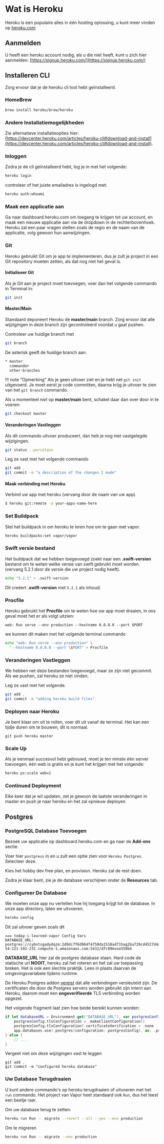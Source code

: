 # Wat is Heroku

Heroku is een populaire alles in één hosting oplossing, u kunt meer vinden op [heroku.com](https://www.heroku.com)

## Aanmelden

U heeft een heroku account nodig, als u die niet heeft, kunt u zich hier aanmelden: [https://signup.heroku.com/](https://signup.heroku.com/)

## Installeren CLI

Zorg ervoor dat je de heroku cli tool hebt geïnstalleerd.

### HomeBrew

```bash
brew install heroku/brew/heroku
```

### Andere Installatiemogelijkheden

Zie alternatieve installatieopties hier: [https://devcenter.heroku.com/articles/heroku-cli#download-and-install](https://devcenter.heroku.com/articles/heroku-cli#download-and-install).

### Inloggen

Zodra je de cli geïnstalleerd hebt, log je in met het volgende:

```bash
heroku login
```

controleer of het juiste emailadres is ingelogd met:

```bash
heroku auth:whoami
```

### Maak een applicatie aan

Ga naar dashboard.heroku.com om toegang te krijgen tot uw account, en maak een nieuwe applicatie aan via de dropdown in de rechterbovenhoek. Heroku zal een paar vragen stellen zoals de regio en de naam van de applicatie, volg gewoon hun aanwijzingen.

### Git

Heroku gebruikt Git om je app te implementeren, dus je zult je project in een Git repository moeten zetten, als dat nog niet het geval is.

#### Initialiseer Git

Als je Git aan je project moet toevoegen, voer dan het volgende commando in Terminal in:

```bash
git init
```

#### Master/Main

Standaard deponeert Heroku de **master/main** branch. Zorg ervoor dat alle wijzigingen in deze branch zijn gecontroleerd voordat u gaat pushen.

Controleer uw huidige branch met

```bash
git branch
```

De asterisk geeft de huidige branch aan.

```bash
* master
  commander
  other-branches
```

!!! note "Opmerking"
    Als je geen uitvoer ziet en je hebt net `git init` uitgevoerd. Je moet eerst je code committen, daarna krijg je uitvoer te zien van het `git branch` commando.

Als u momenteel _niet_ op **master/main** bent, schakel daar dan over door in te voeren:

```bash
git checkout master
```

#### Veranderingen Vastleggen

Als dit commando uitvoer produceert, dan heb je nog niet vastgelegde wijzigingen.

```bash
git status --porcelain
```

Leg ze vast met het volgende commando

```bash
git add .
git commit -m "a description of the changes I made"
```

#### Maak verbinding met Heroku

Verbind uw app met heroku (vervang door de naam van uw app).

```bash
$ heroku git:remote -a your-apps-name-here
```

### Set Buildpack

Stel het buildpack in om heroku te leren hoe om te gaan met vapor.

```bash
heroku buildpacks:set vapor/vapor
```

### Swift versie bestand

Het buildpack dat we hebben toegevoegd zoekt naar een **.swift-version** bestand om te weten welke versie van swift gebruikt moet worden. (vervang 5.2.1 door de versie die uw project nodig heeft).

```bash
echo "5.2.1" > .swift-version
```

Dit creëert **.swift-version** met `5.2.1` als inhoud.


### Procfile

Heroku gebruikt het **Procfile** om te weten hoe uw app moet draaien, in ons geval moet het er als volgt uitzien:

```
web: Run serve --env production --hostname 0.0.0.0 --port $PORT
```

we kunnen dit maken met het volgende terminal commando

```bash
echo "web: Run serve --env production" \
  "--hostname 0.0.0.0 --port \$PORT" > Procfile
```

### Veranderingen Vastleggen

We hebben net deze bestanden toegevoegd, maar ze zijn niet gecommit. Als we pushen, zal heroku ze niet vinden.

Leg ze vast met het volgende.

```bash
git add .
git commit -m "adding heroku build files"
```

### Deployen naar Heroku

Je bent klaar om uit te rollen, voer dit uit vanaf de terminal. Het kan een tijdje duren om te bouwen, dit is normaal.

```none
git push heroku master
```

### Scale Up

Als je eenmaal succesvol hebt gebouwd, moet je ten minste één server toevoegen, één web is gratis en je kunt het krijgen met het volgende:

```bash
heroku ps:scale web=1
```

### Continued Deployment

Elke keer dat je wil updaten, zet je gewoon de laatste veranderingen in master en push je naar heroku en het zal opnieuw deployen

## Postgres

### PostgreSQL Database Toevoegen

Bezoek uw applicatie op dashboard.heroku.com en ga naar de **Add-ons** sectie.

Voer hier `postgress` in en u zult een optie zien voor `Heroku Postgres`. Selecteer deze.

Kies het hobby dev free plan, en provision. Heroku zal de rest doen.

Zodra je klaar bent, zie je de database verschijnen onder de **Resources** tab.

### Configureer De Database

We moeten onze app nu vertellen hoe hij toegang krijgt tot de database. In onze app directory, laten we uitvoeren.

```bash
heroku config
```

Dit zal uitvoer geven zoals dit

```none
=== today-i-learned-vapor Config Vars
DATABASE_URL: postgres://cybntsgadydqzm:2d9dc7f6d964f4750da1518ad71hag2ba729cd4527d4a18c70e024b11cfa8f4b@ec2-54-221-192-231.compute-1.amazonaws.com:5432/dfr89mvoo550b4
```

**DATABASE_URL** hier zal de postgres database staan. Hard code de statische url **NOOIT**, heroku zal het roteren en het zal uw toepassing breken. Het is ook een slechte praktijk. Lees in plaats daarvan de omgevingsvariabele tijdens runtime.

De Heroku Postgres addon [vereist](https://devcenter.heroku.com/changelog-items/2035) dat alle verbindingen versleuteld zijn. De certificaten die door de Postgres servers worden gebruikt zijn intern aan Heroku, daarom moet een **ongeverifieerde** TLS verbinding worden opgezet.

Het volgende fragment laat zien hoe beide bereikt kunnen worden:

```swift
if let databaseURL = Environment.get("DATABASE_URL"), var postgresConfig = PostgresConfiguration(url: databaseURL) {
    postgresConfig.tlsConfiguration = .makeClientConfiguration()
    postgresConfig.tlsConfiguration?.certificateVerification = .none
    app.databases.use(.postgres(configuration: postgresConfig), as: .psql)
} else {
    // ...
}
```

Vergeet niet om deze wijzigingen vast te leggen

```none
git add .
git commit -m "configured heroku database"
```

### Uw Database Terugdraaien

U kunt andere commando's op heroku terugdraaien of uitvoeren met het `run` commando. Het project van Vapor heet standaard ook `Run`, dus het leest een beetje raar.

Om uw database terug te zetten:

```bash
heroku run Run -- migrate --revert --all --yes --env production
```

Om te migreren

```bash
heroku run Run -- migrate --env production
```
